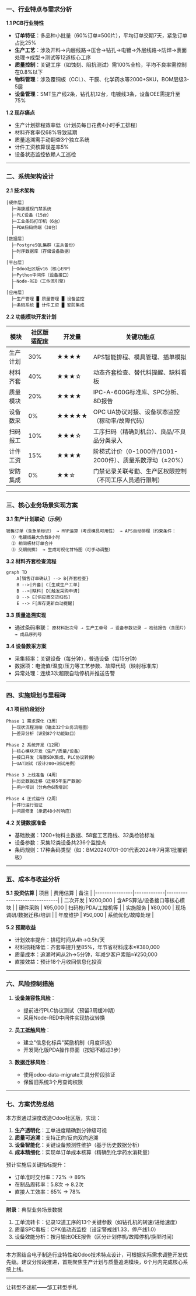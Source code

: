 ### **一、行业特点与需求分析**
**1.1 PCB行业特性**
- **订单特征**：多品种小批量（60%订单≤500片），平均订单交期7天，紧急订单占比25%
- **生产工艺**：涉及开料→内层线路→压合→钻孔→电镀→外层线路→防焊→表面处理→成型→测试等12道核心工序
- **质量控制**：关键工序（如蚀刻、阻抗测试）需100%全检，平均不良率需控制在0.8%以下
- **物料管理**：涉及覆铜板（CCL）、干膜、化学药水等2000+SKU，BOM层级3-5层
- **设备管理**：SMT生产线2条，钻孔机12台，电镀线3条，设备OEE需提升至75%

**1.2 现存痛点**
- 生产计划排程效率低（计划员每日花费4小时手工排程）
- 材料齐套率仅68%导致延期
- 质量追溯需手动翻查3个独立系统
- 计件工资核算误差率5%
- 设备状态监控依赖人工巡检

---

### **二、系统架构设计**
**2.1 技术架构**
```
[硬件层]
  ├─海康威视门禁系统
  ├─PLC设备（15台）
  ├─工业条码打印机（6台）
  ├─PDA扫码终端（30台）
  │
[数据层]
  ├─PostgreSQL集群（主从备份）
  ├─时序数据库（存储设备数据）
  │
[平台层]
  ├─Odoo社区版v16（核心ERP）
  ├─Python中间件（设备接口）
  ├─Node-RED（工作流引擎）
  │
[应用层]
  ├─生产管理 █ 质量管理 █ 设备监控
  ├─条码系统 █ 计件工资 █ 安防集成
```

**2.2 功能模块开发计划**

| 模块            | 社区版适配度 | 开发量 | 关键功能点                                                                 |
|-----------------|--------------|--------|----------------------------------------------------------------------------|
| 生产计划        | 30%          | ★★★★   | APS智能排程、模具管理、插单模拟                                           |
| 材料齐套        | 40%          | ★★★☆   | 动态齐套检查、替代料提醒、缺料看板                                        |
| 质量模块        | 20%          | ★★★★   | IPC-A-600G标准库、SPC分析、8D报告                                         |
| 设备数采        | 0%           | ★★★★★ | OPC UA协议对接、设备状态监控（稼动率/故障代码）                           |
| 扫码报工        | 10%          | ★★★☆   | 工序扫码（精确到机台）、良品/不良品分类录入                               |
| 计件工资        | 15%          | ★★★★   | 阶梯式计价（0-1000件/1001-2000件）、质量系数浮动（±20%）                  |
| 安防集成        | 0%           | ★★☆    | 门禁记录关联考勤、生产区权限控制（不同工序人员通行限制）                  |

---

### **三、核心业务场景实现方案**
**3.1 生产计划联动（示例）**
```
销售订单（含急单标识） → MRP运算（考虑模具可用性） → APS自动排程（约束条件： 
  ① 电镀线最大负载8小时 
  ② 相同板材订单合并 
  ③ 交期倒排） → 生成可视化甘特图（可手动调整）
```

**3.2 材料齐套检查流程**
```mermaid
graph TD
    A[销售订单确认] --> B{齐套检查}
    B -->|齐套| C[生成生产工单]
    B -->|缺料| D[触发采购申请]
    D --> E[供应商交货扫码]
    E --> F[库存更新自动提醒]
```

**3.3 质量追溯实现**
- 通过条码串联：
  `原材料批次号 → 生产工单号 → 设备参数记录 → 检验报告（含图片） → 成品序列号`

**3.4 设备数采方案**
- 采集频率：关键设备（每分钟），普通设备（每15分钟）
- 数据项：电流值/温度/压力等工艺参数、故障代码（映射标准库）
- 异常处理：连续3次超限自动停机并推送告警

---

### **四、实施规划与里程碑**
**4.1 项目阶段划分**
```
Phase 1 需求深化（3周）
  ├─现状流程测绘（输出32个业务流程图）
  ├─差异分析（识别87个功能缺口）
  
Phase 2 系统开发（12周）
  ├─核心模块开发（生产/质量/设备）
  ├─接口开发（海康SDK集成、PLC协议转换）
  ├─UAT测试（设计200+测试用例）
  
Phase 3 上线准备（4周）
  ├─历史数据迁移（迁移5年生产数据）
  ├─用户培训（分角色6场培训）
  
Phase 4 正式运行（2周）
  ├─并行运行验证
  ├─问题修复（承诺48小时响应）
```

**4.2 关键数据准备**
- 基础数据：1200+物料主数据、58套工艺路线、32类检验标准
- 设备参数：采集12类设备共236个监控点
- 条码规则：17种条码类型（如：BM20240701-001代表2024年7月第1批覆铜板）

---

### **五、成本与收益分析**
**5.1 投资估算**
| 项目           | 费用估算    | 备注                          |
|----------------|-------------|-------------------------------|
| 二次开发       | ¥200,000    | 含APS算法/设备接口等核心模块  |
| 硬件采购       | ¥95,000     | 扫码枪/PDA/工控机等           |
| 实施服务       | ¥80,000     | 现场调研/数据迁移/培训         |
| 年度维护       | ¥50,000     | 系统优化/故障处理             |

**5.2 预期收益**
- 计划效率提升：排程时间从4h→0.5h/天
- 材料损耗降低：齐套率提升至85%，年节省材料成本≈¥380,000
- 质量成本：追溯时间从2h→5分钟，年减少客户索赔≈¥250,000
- 直接效益：预计18个月收回信息化投资

---

### **六、风险控制措施**
1. **设备兼容性风险**：
   - 提前进行PLC协议测试（预留3周缓冲期）
   - 采用Node-RED中间件实现协议转换

2. **员工抵触风险**：
   - 建立"信息化标兵"奖励机制（月度评选）
   - 开发简化版PDA操作界面（按钮不超过3步）

3. **数据迁移风险**：
   - 使用odoo-data-migrate工具分阶段验证
   - 保留旧系统3个月查询权限

---

### **七、方案优势总结**
本方案通过深度改造Odoo社区版，实现：
1. **生产透明化**：工单进度精确到分钟级可视
2. **质量可追溯**：支持正向/反向双向追溯
3. **设备智能化**：关键设备预测性维护（基于历史数据分析）
4. **成本精细化**：实现单订单成本核算（精确到化学药水消耗量）

预计实施后关键指标提升：
- 订单准时交付率：72% → 89%
- 在制品周转率：5.8次 → 8.2次
- 直接人工效率：65% → 78%

---

**附录**：典型业务场景数据
1. 工单流转卡：记录12道工序的13个关键参数（如钻孔机的转速/进给速度）
2. 质量SPC看板：CPK值动态监控（设定警戒线1.33，停产线1.0）
3. 设备效能分析：按月输出OEE报告（区分计划停机/故障停机/换型时间）


--- 
本方案结合电子制造行业特性和Odoo技术特点设计，可根据实际需求调整开发优先级。建议分阶段推进，首期聚焦生产计划与质量追溯模块，6个月内完成核心系统上线。


---
让转型不迷航——邹工转型手札